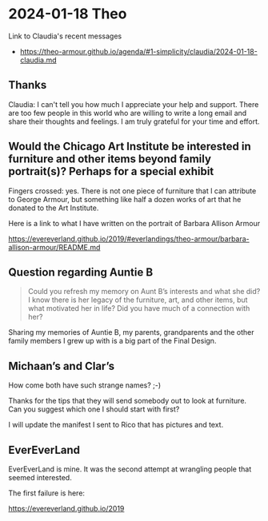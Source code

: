 # 2024-01-18 Theo

Link to Claudia's recent messages

* https://theo-armour.github.io/agenda/#1-simplicity/claudia/2024-01-18-claudia.md

## Thanks

Claudia: I can't tell you how much I appreciate your help and support. There are too few people in this world who are willing to write a long email and share their thoughts and feelings. I am truly grateful for your time and effort.


## Would the Chicago Art Institute be interested in furniture and other items beyond family portrait(s)? Perhaps for a special exhibit

Fingers crossed: yes. There is not one piece of furniture that I can attribute to George Armour, but something like half a dozen works of art that he donated to the Art Institute.

Here is a link to what I have written on the portrait of Barbara Allison Armour

https://evereverland.github.io/2019/#everlandings/theo-armour/barbara-allison-armour/README.md

## Question regarding Auntie B

>Could you refresh my memory on Aunt B’s interests and what she did?  I know there is her legacy of the furniture, art, and other items, but what motivated her in life?  Did you have much of a connection with her?

Sharing my memories of Auntie B, my parents, grandparents and the other family members I grew up with is a big part of the Final Design.

## Michaan’s and Clar’s

How come both have such strange names? ;-)

Thanks for the tips that they will send somebody out to look at furniture. Can you suggest which one I should start with first?

I will update the manifest I sent to Rico that has pictures and text.

## EverEverLand

EverEverLand is mine. It was the second attempt at wrangling people that seemed interested.

The first failure is here:

https://evereverland.github.io/2019



